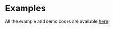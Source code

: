 # Examples

All the example and demo codes are available [here](https://github.com/inverted-ai/invertedai/tree/master/examples)
